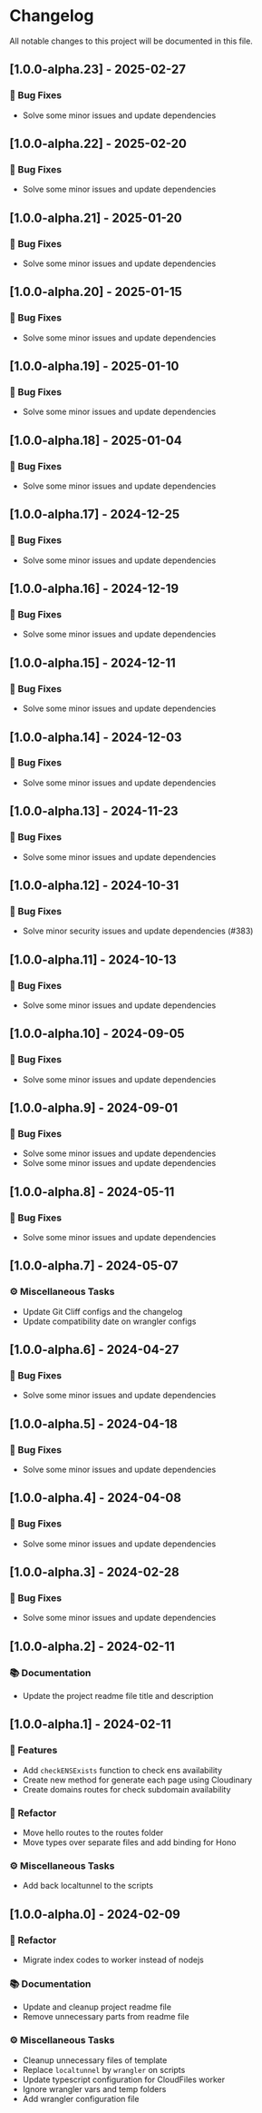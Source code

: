 # Changelog

All notable changes to this project will be documented in this file.

## [1.0.0-alpha.23] - 2025-02-27

### 🐛 Bug Fixes

- Solve some minor issues and update dependencies

## [1.0.0-alpha.22] - 2025-02-20

### 🐛 Bug Fixes

- Solve some minor issues and update dependencies

## [1.0.0-alpha.21] - 2025-01-20

### 🐛 Bug Fixes

- Solve some minor issues and update dependencies

## [1.0.0-alpha.20] - 2025-01-15

### 🐛 Bug Fixes

- Solve some minor issues and update dependencies

## [1.0.0-alpha.19] - 2025-01-10

### 🐛 Bug Fixes

- Solve some minor issues and update dependencies

## [1.0.0-alpha.18] - 2025-01-04

### 🐛 Bug Fixes

- Solve some minor issues and update dependencies

## [1.0.0-alpha.17] - 2024-12-25

### 🐛 Bug Fixes

- Solve some minor issues and update dependencies

## [1.0.0-alpha.16] - 2024-12-19

### 🐛 Bug Fixes

- Solve some minor issues and update dependencies

## [1.0.0-alpha.15] - 2024-12-11

### 🐛 Bug Fixes

- Solve some minor issues and update dependencies

## [1.0.0-alpha.14] - 2024-12-03

### 🐛 Bug Fixes

- Solve some minor issues and update dependencies

## [1.0.0-alpha.13] - 2024-11-23

### 🐛 Bug Fixes

- Solve some minor issues and update dependencies

## [1.0.0-alpha.12] - 2024-10-31

### 🐛 Bug Fixes

- Solve minor security issues and update dependencies  (#383)

## [1.0.0-alpha.11] - 2024-10-13

### 🐛 Bug Fixes

- Solve some minor issues and update dependencies

## [1.0.0-alpha.10] - 2024-09-05

### 🐛 Bug Fixes

- Solve some minor issues and update dependencies

## [1.0.0-alpha.9] - 2024-09-01

### 🐛 Bug Fixes

- Solve some minor issues and update dependencies
- Solve some minor issues and update dependencies

## [1.0.0-alpha.8] - 2024-05-11

### 🐛 Bug Fixes

- Solve some minor issues and update dependencies

## [1.0.0-alpha.7] - 2024-05-07

### ⚙️ Miscellaneous Tasks

- Update Git Cliff configs and the changelog
- Update compatibility date on wrangler configs

## [1.0.0-alpha.6] - 2024-04-27

### 🐛 Bug Fixes

- Solve some minor issues and update dependencies

## [1.0.0-alpha.5] - 2024-04-18

### 🐛 Bug Fixes

- Solve some minor issues and update dependencies

## [1.0.0-alpha.4] - 2024-04-08

### 🐛 Bug Fixes

- Solve some minor issues and update dependencies

## [1.0.0-alpha.3] - 2024-02-28

### 🐛 Bug Fixes

- Solve some minor issues and update dependencies

## [1.0.0-alpha.2] - 2024-02-11

### 📚 Documentation

- Update the  project readme file title and description

## [1.0.0-alpha.1] - 2024-02-11

### 🚀 Features

- Add `checkENSExists` function to check ens availability
- Create new method for generate each page using Cloudinary
- Create domains routes for check subdomain availability

### 🚜 Refactor

- Move hello routes to the routes folder
- Move types over separate files and add binding for Hono

### ⚙️ Miscellaneous Tasks

- Add back localtunnel to the scripts

## [1.0.0-alpha.0] - 2024-02-09

### 🚜 Refactor

- Migrate index codes to worker instead of nodejs

### 📚 Documentation

- Update and cleanup project readme file
- Remove unnecessary parts from readme file

### ⚙️ Miscellaneous Tasks

- Cleanup unnecessary files of template
- Replace `localtunnel` by `wrangler` on scripts
- Update typescript configuration for CloudFiles worker
- Ignore wrangler vars and temp folders
- Add wrangler configuration file

<!-- generated by git-cliff -->
